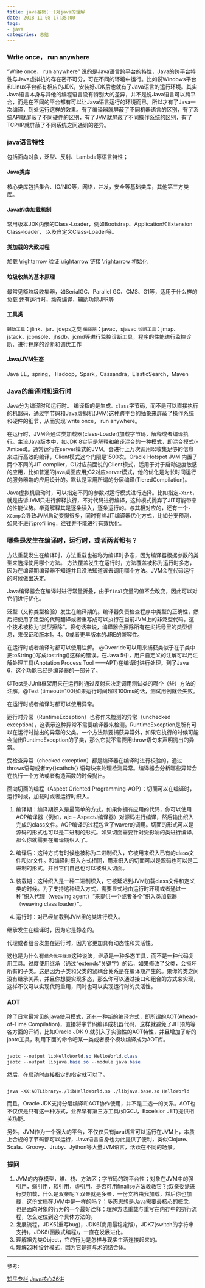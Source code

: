 ```yaml
---
title: java基础(一)对java的理解
date: 2018-11-08 17:35:00
tags: 
- java
categories: 总结
---
```



### Write once， run anywhere

“Write once， run anywhere” 说的是Java语言跨平台的特性，Java的跨平台特性与Java虚拟机的存在密不可分，可在不同的环境中运行。比如说Windows平台和Linux平台都有相应的JDK，安装好JDK后也就有了Java语言的运行环境。其实Java语言本身与其他的编程语言没有特别大的差异，并不是说Java语言可以跨平台，而是在不同的平台都有可以让Java语言运行的环境而已，所以才有了Java一次编译，到处运行这样的效果。有了编译器就屏蔽了不同机器语言的区别，有了系统API就屏蔽了不同硬件的区别，有了JVM就屏蔽了不同操作系统的区别，有了TCP/IP就屏蔽了不同系统之间通讯的差异。
<!-- more -->

### java语言特性

包括面向对象，泛型、反射、Lambda等语言特性；

#### Java类库

核心类库包括集合、IO/NIO等，网络，并发，安全等基础类库，其他第三方类库。

#### Java的类加载机制

常用版本JDK内嵌的Class-Loader，例如Bootstrap、Application和Extension Class-loader， 以及自定义Class-Loader等。

#### 类加载的大致过程

加载 \rightarrow 验证 \rightarrow 链接 \rightarrow 初始化

#### 垃圾收集的基本原理

最常见额垃圾收集器，如SerialGC、Parallel GC、CMS、G1等，适用于什么样的负载
还有运行时，动态编译，辅助功能JFR等

#### 工具类

`辅助工具`：jlink、jar、jdeps之类
`编译器`：javac，sjavac
`诊断工具`：jmap、jstack、jconsole、jhsdb，jcmd等进行监控诊断工具，程序的性能进行监控诊断，进行程序的诊断和调优工作

#### Java/JVM生态

Java EE，spring， Hadoop，Spark，Cassandra，ElasticSearch，Maven

### Java的编译时和运行时

Java分为编译时和运行时。
编译指的是生成`。class`字节码，而不是可以直接执行的机器码，通过字节码和Java虚拟机(JVM)这种跨平台的抽象来屏蔽了操作系统和硬件的细节，从而实现`write once， run anywhere。

在运行时，JVM会通过类加载器(class-Loader)加载字节码，解释或者编译执行。主流Java版本中，如JDK 8实际是解释和编译混合的一种模式，即混合模式(-Xmixed)。通常运行在server模式的JVM。会进行上万次调用以收集足够的信息来进行高效的编译，Client模式这个门限是1500次。Oracle Hotspot JVM 内置了两个不同的JIT complier，C1对应前面说的Client模式，适用于对于启动速度敏感的应用，比如普通的java桌面应用;C2对应server模式，他的优化是为长时间运行的服务器端的应用设计的。默认是采用所谓的分层编译(TieredCompilation)。

Java虚拟机启动时，可以指定不同的参数对运行模式进行选择。比如指定`-Xint`，就是告诉JVM只进行解释执行，不对代码进行编译，这种模式抛弃了JIT可能带来的性能优势。毕竟解释其是逐条读入，逐条运行的。与其相对应的，还有一个`-XComp`会导致JVM启动变慢很多，同时有些JIT编译器优化方式，比如分支预测，如果不进行profilling，往往并不能进行有效优化。


### 哪些是发生在编译时，运行时，或者两者都有？

方法重载发生在编译时，方法重载也被称为编译时多态，因为编译器根据参数的类型来选择使用哪个方法。
方法覆盖发生在运行时，方法覆盖被称为运行时多态，因为在编译期编译器不知道并且没法知道该去调用哪个方法。JVM会在代码运行的时候做出决定。

Java编译器会在编译时进行常量折叠，由于`final`变量的值不会改变，因此可以对它们进行优化。

泛型（又称类型检验）发生在编译期的。编译器负责检查程序中类型的正确性，然后把使用了泛型的代码翻译或者重写成可以执行在当前JVM上的非泛型代码。这个技术被称为“类型擦除“。换句话来说，编译器会擦除所有在尖括号里的类型信息，来保证和版本1。4。0或者更早版本的JRE的兼容性。

在运行时或者编译时都可以使用注解。
@Override可以用来捕获类似于在子类中把toString()写成tostring()这样的错误。在Java 5中，用户自定义的注解可以用注解处理工具(Anotation Process Tool ——APT)在编译时进行处理。到了Java 6，这个功能已经是编译器的一部分了。

@Test是JUnit框架用来在运行时通过反射来决定调用测试类的哪个（些）方法的注解。@Test (timeout=100)如果运行时间超过100ms的话，测试用例就会失败。

在运行时或者编译时都可以使用异常。

运行时异常（RuntimeException）也称作未检测的异常（unchecked exception），这表示这种异常不需要编译器来检测。RuntimeException是所有可以在运行时抛出的异常的父类。一个方法除要捕获异常外，如果它执行的时候可能会抛出RuntimeException的子类，那么它就不需要用throw语句来声明抛出的异常。

受检查异常（checked exception）都是编译器在编译时进行校验的，通过throws语句或者try{}cathch{} 语句块来处理检测异常。编译器会分析哪些异常会在执行一个方法或者构造函数的时候抛出。

面向切面的编程（Aspect Oriented Programming-AOP）：切面可以在编译时，运行时或，加载时或者运行时织入。

1. 编译期：编译期织入是最简单的方式。如果你拥有应用的代码，你可以使用AOP编译器（例如，ajc – AspectJ编译器）对源码进行编译，然后输出织入完成的class文件。AOP编译的过程包含了waver的调用。切面的形式可以是源码的形式也可以是二进制的形式。如果切面需要针对受影响的类进行编译，那么你就需要在编译期织入了。

2. 编译后：这种方式有时候也被称为二进制织入，它被用来织入已有的class文件和jar文件。和编译时织入方式相同，用来织入的切面可以是源码也可以是二进制的形式，并且它们自己也可以被织入切面。

3. 装载期：这种织入是一种二进制织入，它被延迟到JVM加载class文件和定义类的时候。为了支持这种织入方式，需要显式地由运行时环境或者通过一种“织入代理（weaving agent）“来提供一个或者多个“织入类加载器（weaving class loader）”。

4. 运行时：对已经加载到JVM里的类进行织入。

继承发生在编译时，因为它是静态的。

代理或者组合发生在运行时，因为它更加具有动态性和灵活性。

这也是为什么有`组合优于继承`这种说法，继承是一种多态工具，而不是一种代码复用工具。过度使用继承（通过“extends”关键字）的话，如果修改了父类，会损坏所有的子类。这是因为子类和父类的紧耦合关系是在编译期产生的。果你的类之间没有继承关系，并且你想要实现多态，那么你可以通过接口和组合的方式来实现，这样不仅可以实现代码重用，同时也可以实现运行时的灵活性。


### AOT

除了日常最常见的java使用模式，还有一种新的编译方式，即所谓的AOT(Ahead-of-Time Compilation)，直接将字节码编译成机器代码，这样就避免了JIT预热等各方面的开销，比如Oracle JDK 9 就引入了实验性的AOT特性，并且增加了新的jaotc工具，利用下面的命令吧某一类或者摸个模块编译成为AOT库。

```java

jaotc --output libHelloWorld.so HelloWorld.class
jaotc --output libjava.base.so --module java.base

```

然后，在启动时直接指定的指定就可以了。


```

java -XX:AOTLibrary=./libHelloWorld.so ./libjava.base.so HelloWorld

```




而且，Oracle JDK支持分层编译和AOT协作使用，并不是二选一的关系。AOT也不仅仅是只有这一种方式，业界早有第三方工具(如GCJ，Excelsior JET)提供相关功能。

另外，JVM作为一个强大的平台，不仅仅只有java语言可以运行在JVM上，本质上合规的字节码都可以运行，Java语言自身也为此提供了便利，类似Clojure、Scala、Groovy、Jruby、Jython等大量JVM语言，活跃在不同的场景。



### 提问

1. JVM的内存模型，堆、栈、方法区；字节码的跨平台性；对象在JVM中的强引用，弱引用，软引用，虚引用，是否可用finalise方法救救它？;双亲委派进行类加载，什么是双亲呢？双亲就是多亲，一份文档由我加载，然后你也加载，这份文档在JVM中是一样的吗？；多态思想是Java需要最核心的概念，也是面向对象的行为的一个最好诠释；理解方法重载与重写在内存中的执行流程，怎么定位到这个具体方法的。
2. 发展流程，JDK5(重写bug)，JDK6(商用最稳定版)，JDK7(switch的字符串支持)，JDK8(函数式编程)，一直在发展进化。
3. 理解祖先类Object，它的行为是怎样与现实生活连接起来的。
4. 理解23种设计模式，因为它是道与术的结合体。


-------------------
参考:

[知乎专栏](https://zhuanlan。zhihu。com/p/22886648)
[Java核心36讲](https://time。geekbang。org/column/article/6845)